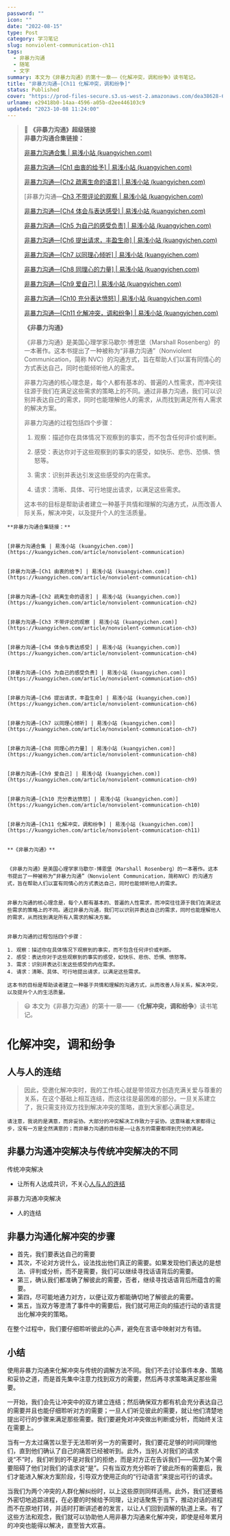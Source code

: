 ```yaml
---
password: ""
icon: ""
date: "2022-08-15"
type: Post
category: 学习笔记
slug: nonviolent-communication-ch11
tags:
  - 非暴力沟通
  - 随笔
  - 文字
summary: 本文为《非暴力沟通》的第十一章——《化解冲突，调和纷争》读书笔记。
title: "非暴力沟通—[Ch11 化解冲突，调和纷争]"
status: Published
cover: "https://prod-files-secure.s3.us-west-2.amazonaws.com/dea38628-64dc-40fd-8d17-2efa87e3d554/79ccecc8-67ff-4757-b236-a6ae88c27007/%E9%9D%9E%E6%9A%B4%E5%8A%9B%E6%B2%9F%E9%80%9A_%E8%A3%81%E5%89%AA.jpg?X-Amz-Algorithm=AWS4-HMAC-SHA256&X-Amz-Content-Sha256=UNSIGNED-PAYLOAD&X-Amz-Credential=AKIAT73L2G45HZZMZUHI%2F20231121%2Fus-west-2%2Fs3%2Faws4_request&X-Amz-Date=20231121T120308Z&X-Amz-Expires=3600&X-Amz-Signature=729e95679a9efcc948a4d29f5ecddda40e27d8800c280c5c79370e84b6638c17&X-Amz-SignedHeaders=host&x-id=GetObject"
urlname: e29418b0-14aa-4596-a05b-d2ee446103c9
updated: "2023-10-08 11:24:00"
---
```


> 💬 **《非暴力沟通》超级链接**  
> **非暴力沟通合集链接：**
>
> [非暴力沟通合集 | 易浅小站 (kuangyichen.com)](https://kuangyichen.com/article/nonviolent-communication)
>
> [非暴力沟通—[Ch1 由衷的给予] | 易浅小站 (kuangyichen.com)](https://kuangyichen.com/article/nonviolent-communication-ch1)
>
> [非暴力沟通—[Ch2 疏离生命的语言] | 易浅小站 (kuangyichen.com)](https://kuangyichen.com/article/nonviolent-communication-ch2)
>
> [非暴力沟通—[Ch3 不带评论的观察 | 易浅小站 (kuangyichen.com)](https://kuangyichen.com/article/nonviolent-communication-ch3)
>
> [非暴力沟通—[Ch4 体会与表达感受] | 易浅小站 (kuangyichen.com)](https://kuangyichen.com/article/nonviolent-communication-ch4)
>
> [非暴力沟通—[Ch5 为自己的感受负责] | 易浅小站 (kuangyichen.com)](https://kuangyichen.com/article/nonviolent-communication-ch5)
>
> [非暴力沟通—[Ch6 提出请求，丰盈生命] | 易浅小站 (kuangyichen.com)](https://kuangyichen.com/article/nonviolent-communication-ch6)
>
> [非暴力沟通—[Ch7 以同理心倾听] | 易浅小站 (kuangyichen.com)](https://kuangyichen.com/article/nonviolent-communication-ch7)
>
> [非暴力沟通—[Ch8 同理心的力量] | 易浅小站 (kuangyichen.com)](https://kuangyichen.com/article/nonviolent-communication-ch8)
>
> [非暴力沟通—[Ch9 爱自己] | 易浅小站 (kuangyichen.com)](https://kuangyichen.com/article/nonviolent-communication-ch9)
>
> [非暴力沟通—[Ch10 充分表达愤怒] | 易浅小站 (kuangyichen.com)](https://kuangyichen.com/article/nonviolent-communication-ch10)
>
> [非暴力沟通—[Ch11 化解冲突，调和纷争] | 易浅小站 (kuangyichen.com)](https://kuangyichen.com/article/nonviolent-communication-ch11)
>
> **《非暴力沟通》**
>
> 《非暴力沟通》是美国心理学家马歇尔·博恩堡（Marshall Rosenberg）的一本著作。这本书提出了一种被称为“非暴力沟通”（Nonviolent Communication，简称 NVC）的沟通方式，旨在帮助人们以富有同情心的方式表达自己，同时也能倾听他人的需求。
>
> 非暴力沟通的核心理念是，每个人都有基本的、普遍的人性需求，而冲突往往源于我们在满足这些需求的策略上的不同。通过非暴力沟通，我们可以识别并表达自己的需求，同时也能理解他人的需求，从而找到满足所有人需求的解决方案。
>
> 非暴力沟通的过程包括四个步骤：
>
> 1. 观察：描述你在具体情况下观察到的事实，而不包含任何评价或判断。
>
> 2. 感受：表达你对于这些观察到的事实的感受，如快乐、悲伤、恐惧、愤怒等。
>
> 3. 需求：识别并表达引发这些感受的内在需求。
>
> 4. 请求：清晰、具体、可行地提出请求，以满足这些需求。
>
> 这本书的目标是帮助读者建立一种基于共情和理解的沟通方式，从而改善人际关系，解决冲突，以及提升个人的生活质量。

    **非暴力沟通合集链接：**


    [非暴力沟通合集 | 易浅小站 (kuangyichen.com)](https://kuangyichen.com/article/nonviolent-communication)


    [非暴力沟通—[Ch1 由衷的给予] | 易浅小站 (kuangyichen.com)](https://kuangyichen.com/article/nonviolent-communication-ch1)


    [非暴力沟通—[Ch2 疏离生命的语言] | 易浅小站 (kuangyichen.com)](https://kuangyichen.com/article/nonviolent-communication-ch2)


    [非暴力沟通—[Ch3 不带评论的观察 | 易浅小站 (kuangyichen.com)](https://kuangyichen.com/article/nonviolent-communication-ch3)


    [非暴力沟通—[Ch4 体会与表达感受] | 易浅小站 (kuangyichen.com)](https://kuangyichen.com/article/nonviolent-communication-ch4)


    [非暴力沟通—[Ch5 为自己的感受负责] | 易浅小站 (kuangyichen.com)](https://kuangyichen.com/article/nonviolent-communication-ch5)


    [非暴力沟通—[Ch6 提出请求，丰盈生命] | 易浅小站 (kuangyichen.com)](https://kuangyichen.com/article/nonviolent-communication-ch6)


    [非暴力沟通—[Ch7 以同理心倾听] | 易浅小站 (kuangyichen.com)](https://kuangyichen.com/article/nonviolent-communication-ch7)


    [非暴力沟通—[Ch8 同理心的力量] | 易浅小站 (kuangyichen.com)](https://kuangyichen.com/article/nonviolent-communication-ch8)


    [非暴力沟通—[Ch9 爱自己] | 易浅小站 (kuangyichen.com)](https://kuangyichen.com/article/nonviolent-communication-ch9)


    [非暴力沟通—[Ch10 充分表达愤怒] | 易浅小站 (kuangyichen.com)](https://kuangyichen.com/article/nonviolent-communication-ch10)


    [非暴力沟通—[Ch11 化解冲突，调和纷争] | 易浅小站 (kuangyichen.com)](https://kuangyichen.com/article/nonviolent-communication-ch11)


    **《非暴力沟通》**


    《非暴力沟通》是美国心理学家马歇尔·博恩堡（Marshall Rosenberg）的一本著作。这本书提出了一种被称为“非暴力沟通”（Nonviolent Communication，简称NVC）的沟通方式，旨在帮助人们以富有同情心的方式表达自己，同时也能倾听他人的需求。


    非暴力沟通的核心理念是，每个人都有基本的、普遍的人性需求，而冲突往往源于我们在满足这些需求的策略上的不同。通过非暴力沟通，我们可以识别并表达自己的需求，同时也能理解他人的需求，从而找到满足所有人需求的解决方案。


    非暴力沟通的过程包括四个步骤：

    1. 观察：描述你在具体情况下观察到的事实，而不包含任何评价或判断。
    2. 感受：表达你对于这些观察到的事实的感受，如快乐、悲伤、恐惧、愤怒等。
    3. 需求：识别并表达引发这些感受的内在需求。
    4. 请求：清晰、具体、可行地提出请求，以满足这些需求。

    这本书的目标是帮助读者建立一种基于共情和理解的沟通方式，从而改善人际关系，解决冲突，以及提升个人的生活质量。

> 😃 本文为《非暴力沟通》的第十一章——《**化解冲突，调和纷争**》读书笔记。

# **化解冲突，调和纷争**

## **人与人的连结**

> 因此，受邀化解冲突时，我的工作核心就是带领双方创造充满关爱与尊重的关系，在这个基础上相互连结，而这往往是最困难的部分。一旦关系建立了，我只需支持双方找到解决冲突的策略，直到大家都心满意足。

    请注意，我说的是满意，而非妥协。大部分的冲突解决工作致力于妥协。这意味着大家都得让步，没有一方是全然满意的；而非暴力沟通的目标是——让各方的需要都得到充分的满足。

## **非暴力沟通冲突解决与传统冲突解决的不同**

传统冲突解决

- 让所有人达成共识，不关心<u>人与人的连结</u>

非暴力沟通冲突解决

- 人的连结

## **非暴力沟通化解冲突的步骤**

- 首先，我们要表达自己的需要
- 其次，不论对方说什么，设法找出他们真正的需要。如果发现他们表达的是想法、评判或分析，而不是需要，我们可以继续寻找话语背后的需要。
- 第三，确认我们都准确了解彼此的需要，否者，继续寻找话语背后所蕴含的需要。
- 第四，尽可能地通力对方，以便让双方都能确切地了解彼此的需要。
- 第五，当双方等澄清了事件中的需要后，我们就可用正向的描述行动的语言提出化解冲突的策略。

在整个过程中，我们要仔细聆听彼此的心声，避免在言语中映射对方有错。

## **小结**

使用非暴力沟通来化解冲突与传统的调解方法不同。我们不去讨论事件本身、策略和妥协之道，而是首先集中注意力找到双方的需要，然后再寻求策略满足那些需要。

一开始，我们会先让冲突中的双方建立连结；然后确保双方都有机会充分表达自己的需要并且也能仔细聆听对方的需要；一旦人们听见彼此的需要，就让他们清楚地提出可行的步骤来满足那些需要。我们要避免对冲突做出判断或分析，而始终关注在需要上。

当有一方太过痛苦以至于无法聆听另一方的需要时，我们要花足够的时间同理他们，直到他们确认了自己的痛苦已经被听到。此外，当别人对我们的请求说“不”时，我们听到的不是对我们的拒绝，而是对方正在告诉我们——因为某个需要阻碍了他们对我们的请求说“是”。只有当双方充分聆听了彼此所有的需要后，我们才能进入解决方案阶段，引导双方使用正向的“行动语言”来提出可行的请求。

当我们为两个冲突的人群化解纠纷时，以上这些原则同样适用。此外，我们还要格外密切地追踪进程，在必要的时候给予同理，让对话聚焦于当下，推动对话的进程而不在原地打转，并适时打断讲述者的发言，以让人们回到调解的轨道上来。有了这些方法和观念，我们就可以协助他人用非暴力沟通来化解冲突，即使是经年累月的冲突也能得以解决，直至皆大欢喜。
